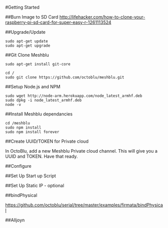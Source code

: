 #Getting Started


##Burn Image to SD Card
http://lifehacker.com/how-to-clone-your-raspberry-pi-sd-card-for-super-easy-r-1261113524


##Upgrade/Update
```
sudo apt-get update
sudo apt-get upgrade
```

##Git Clone Meshblu
```
sudo apt-get install git-core

cd /
sudo git clone https://github.com/octoblu/meshblu.git
```

##Setup Node.js and NPM

```
sudo wget http://node-arm.herokuapp.com/node_latest_armhf.deb
sudo dpkg -i node_latest_armhf.deb
node -v
```

##Install Meshblu dependancies

```
cd /meshblu
sudo npm install
sudo npm install forever
```

##Create UUID/TOKEN for Private cloud

In OctoBlu, add a new Meshblu Private cloud channel. This will give you a UUID and TOKEN. Have that ready.

##Configure



##Set Up Start up Script


##Set Up Static IP - optional

##bindPhysical

https://github.com/octoblu/serial/tree/master/examples/firmata/bindPhysical

##Alljoyn
